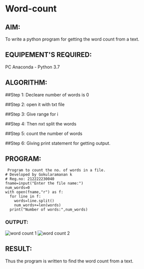 # Word-count
## AIM:
To write a python program for getting the word count from a text.
## EQUIPEMENT'S REQUIRED: 
PC
Anaconda - Python 3.7
## ALGORITHM: 
##Step 1:
Decleare number of words is 0

##Step 2:
open it with txt file

##Step 3:
Give range for i

##Step 4:
Then nxt split the words

##Step 5:
count the number of words

##Step 6:
Giving print statement for getting output.
## PROGRAM:
```
 Program to count the no. of words in a file.
# Developed by Gokularamanan k
# Reg.no: 212222230040
fname=input("Enter the file name:")
num_words=0
with open(fname,"r") as f:
  for line in f:
    words=line.split()
    num_words+=len(words)
  print("Number of words:",num_words)     

```

### OUTPUT:
![word count 1](https://github.com/Gokulanbazhagan/Word-count/assets/119518996/1c7da5bd-6d47-4fb8-b5c3-03bbecb76c24)
![word count 2](https://github.com/Gokulanbazhagan/Word-count/assets/119518996/3b48dde4-cf83-4da6-9e00-27f0df90b149)




## RESULT:
Thus the program is written to find the word count from a text.
